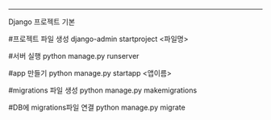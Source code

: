 ---
Django 프로젝트 기본

#프로젝트 파일 생성
django-admin startproject <파일명>

#서버 실행
python manage.py runserver

#app 만들기
python manage.py startapp <앱이름>

#migrations 파일 생성
python manage.py makemigrations

#DB에 migrations파일 연결
python manage.py migrate
